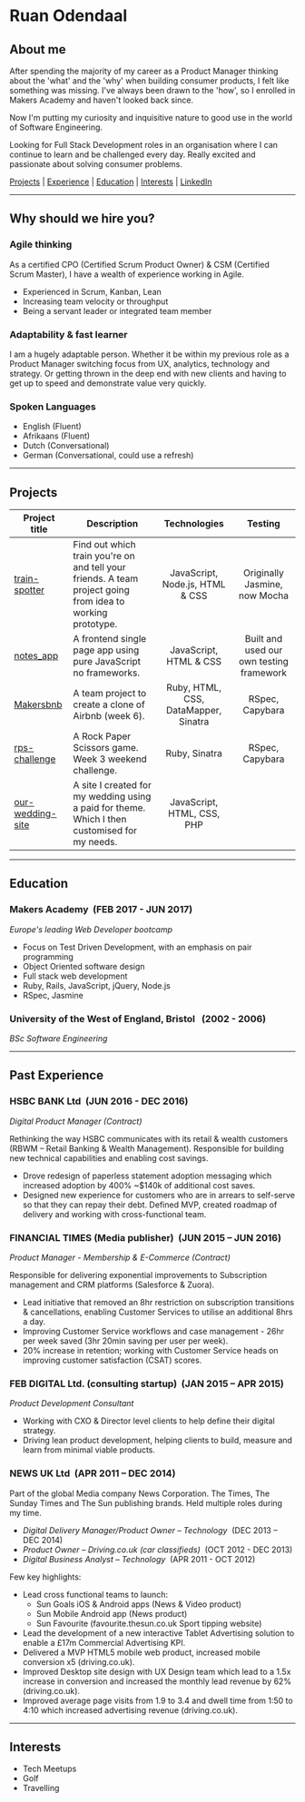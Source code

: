 # Ruan Odendaal

## About me
After spending the majority of my career as a Product Manager thinking about the 'what' and the 'why' when building consumer products, I felt like something was missing. I've always been drawn to the 'how', so I enrolled in Makers Academy and haven't looked back since.

Now I'm putting my curiosity and inquisitive nature to good use in the world of Software Engineering.

Looking for Full Stack Development roles in an organisation where I can continue to learn and be challenged every day. Really excited and passionate about solving consumer problems.

[Projects](#projects) | [Experience](#experience) | [Education](#education) | [Interests](#interests) | [LinkedIn](https://uk.linkedin.com/in/ruanodendaal)
***

## Why should we hire you?

### Agile thinking

As a certified CPO (Certified Scrum Product Owner) & CSM (Certified Scrum Master), I have a wealth of experience working in Agile.

- Experienced in Scrum, Kanban, Lean
- Increasing team velocity or throughput
- Being a servant leader or integrated team member

### Adaptability & fast learner

I am a hugely adaptable person. Whether it be within my previous role as a Product Manager switching focus from UX, analytics, technology and strategy. Or getting thrown in the deep end with new clients and having to get up to speed and demonstrate value very quickly.

### Spoken Languages

- English   (Fluent)
- Afrikaans (Fluent)
- Dutch     (Conversational)
- German    (Conversational, could use a refresh)
***

## Projects
Project title  | Description | Technologies | Testing
------------- | ------------------------------	| :-------------: | :-------------: |
[train-spotter](https://github.com/whatsrupp/train-spotter) | Find out which train you're on and tell your friends. A team project going from idea to working prototype. | JavaScript, Node.js, HTML & CSS | Originally Jasmine, now Mocha
[notes_app](https://github.com/emmpak/notes_app) | A frontend single page app using pure JavaScript no frameworks.  | JavaScript, HTML & CSS | Built and used our own testing framework
[Makersbnb](https://github.com/jackbittiner/Makersbnb) | A team project to create a clone of Airbnb (week 6). | Ruby, HTML, CSS, DataMapper, Sinatra | RSpec, Capybara
[rps-challenge](https://github.com/ruanodendaal/rps-challenge) | A Rock Paper Scissors game. Week 3 weekend challenge. | Ruby, Sinatra | RSpec, Capybara
[our-wedding-site](https://github.com/ruanodendaal/our-wedding-site) |  A site I created for my wedding using a paid for theme. Which I then customised for my needs. | JavaScript, HTML, CSS, PHP |
***

## Education

### Makers Academy &nbsp;(FEB 2017 - JUN 2017)

*Europe's leading Web Developer bootcamp*
- Focus on Test Driven Development, with an emphasis on pair programming
- Object Oriented software design
- Full stack web development
- Ruby, Rails, JavaScript, jQuery, Node.js
- RSpec, Jasmine


### University of the West of England, Bristol &nbsp; (2002 - 2006)

*BSc Software Engineering*
***

## Past Experience

### HSBC BANK Ltd &nbsp;(JUN 2016 - DEC 2016)

*Digital Product Manager (Contract)*

Rethinking the way HSBC communicates with its retail & wealth customers (RBWM – Retail Banking & Wealth Management). Responsible for building new technical capabilities and enabling cost savings.

- Drove redesign of paperless statement adoption messaging which increased adoption by 400% ~$140k of additional cost saves.
- Designed new experience for customers who are in arrears to self-serve so that they can repay their debt. Defined MVP, created roadmap of delivery and working with cross-functional team.


### FINANCIAL TIMES (Media publisher) &nbsp;(JUN 2015 – JUN 2016)

*Product Manager - Membership & E-Commerce (Contract)*

Responsible for delivering exponential improvements to Subscription management and CRM platforms (Salesforce & Zuora).

- Lead initiative that removed an 8hr restriction on subscription transitions & cancellations, enabling Customer Services to utilise an additional 8hrs a day.
- Improving Customer Service workflows and case management - 26hr per week saved (3hr 20min saving per user per week).
- 20% increase in retention; working with Customer Service heads on improving customer satisfaction (CSAT) scores.

### FEB DIGITAL Ltd. (consulting startup) &nbsp;(JAN 2015 – APR 2015)

*Product Development Consultant*

- Working with CXO & Director level clients to help define their digital strategy.
- Driving lean product development, helping clients to build, measure and learn from minimal viable products.

### NEWS UK Ltd &nbsp;(APR 2011 – DEC 2014)

Part of the global Media company News Corporation. The Times, The Sunday Times and The Sun publishing brands. Held multiple roles during my time.

- *Digital Delivery Manager/Product Owner – Technology* &nbsp;(DEC 2013 – DEC 2014)
- *Product Owner – Driving.co.uk (car classifieds)*  &nbsp;(OCT 2012 - DEC 2013)
- *Digital Business Analyst – Technology* &nbsp;(APR 2011 - OCT 2012)

Few key highlights:

- Lead cross functional teams to launch:
  * Sun Goals iOS & Android apps (News & Video product)
  * Sun Mobile Android app (News product)
  * Sun Favourite (favourite.thesun.co.uk Sport tipping website)  
- Lead the development of a new interactive Tablet Advertising solution to enable a £17m Commercial Advertising KPI.
- Delivered a MVP HTML5 mobile web product, increased mobile conversion x5 (driving.co.uk).
- Improved Desktop site design with UX Design team which lead to a 1.5x increase in conversion and increased the monthly lead revenue by 62% (driving.co.uk).
- Improved average page visits from 1.9 to 3.4 and dwell time from 1:50 to 4:10 which increased advertising revenue (driving.co.uk).
***


## Interests
- Tech Meetups
- Golf
- Travelling
